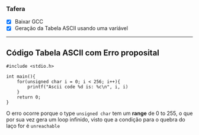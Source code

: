 ### Tafera

- [x] Baixar GCC
- [x] Geração da Tabela ASCII usando uma variável
---
## Código Tabela ASCII com Erro proposital

```
#include <stdio.h>
	
int main(){
    for(unsigned char i = 0; i < 256; i++){
        printf("Ascii code %d is: %c\n", i, i)
    }
	return 0;
}
```

O erro ocorre porque o type `unsigned char` tem um **range** de 0 to 255, o que por sua vez gera um loop infinido, visto que a condição para o quebra do laço for é `unreachable`